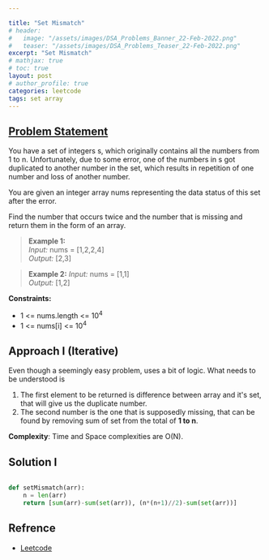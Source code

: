 ```yaml
---

title: "Set Mismatch"
# header:
#   image: "/assets/images/DSA_Problems_Banner_22-Feb-2022.png"
#   teaser: "/assets/images/DSA_Problems_Teaser_22-Feb-2022.png"
excerpt: "Set Mismatch"
# mathjax: true
# toc: true
layout: post
# author_profile: true
categories: leetcode
tags: set array
---
```


## [Problem Statement](https://leetcode.com/problems/set-mismatch/)

You have a set of integers s, which originally contains all the numbers from 1 to n. Unfortunately, due to some error, one of the numbers in s got duplicated to another number in the set, which results in repetition of one number and loss of another number.

You are given an integer array nums representing the data status of this set after the error.

Find the number that occurs twice and the number that is missing and return them in the form of an array.

> **Example 1:** <br />
*Input:* nums = [1,2,2,4]<br />
*Output:* [2,3]<br />

> **Example 2:**
*Input:* nums = [1,1]<br />
*Output:* [1,2]<br />

**Constraints:**
* 1 <= nums.length <= 10<sup>4<sup/>
* 1 <= nums[i] <= 10<sup>4<sup/>


## Approach I (Iterative)

Even though a seemingly easy problem, uses a bit of logic. What needs to be understood is 
1. The first element to be returned is difference between array and it's set, that will give us the duplicate number.
2. The second number is the one that is supposedly missing, that can be found by removing sum of set from the total of **1 to n**.

**Complexity**: Time and Space complexities are O(N).


## Solution I
```python

def setMismatch(arr):
    n = len(arr)
    return [sum(arr)-sum(set(arr)), (n*(n+1)//2)-sum(set(arr))]

```


## Refrence
* [Leetcode](https://leetcode.com/problems/set-mismatch/discuss/105558/Oneliner-Python)